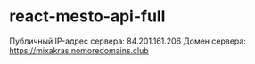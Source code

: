 # react-mesto-api-full

  Публичный IP-адрес сервера: 84.201.161.206
  Домен сервера: https://mixakras.nomoredomains.club
